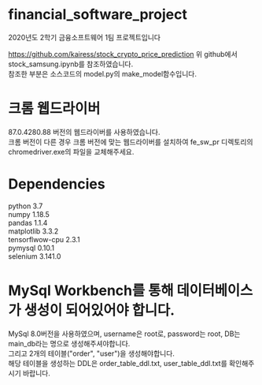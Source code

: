 # financial_software_project
2020년도 2학기 금융소프트웨어 1팀 프로젝트입니다

https://github.com/kairess/stock_crypto_price_prediction
위 github에서 stock_samsung.ipynb를 참조하였습니다.  
참조한 부분은 소스코드의 model.py의 make_model함수입니다.  

# 크롬 웹드라이버
 87.0.4280.88 버전의 웹드라이버를 사용하였습니다.  
 크롬 버전이 다른 경우 크롬 버전에 맞는 웹드라이버를 설치하여 fe_sw_pr 디렉토리의 chromedriver.exe의 파일을 교체해주세요.  
 
# Dependencies
python 3.7  
numpy 1.18.5  
pandas 1.1.4  
matplotlib 3.3.2  
tensorflwow-cpu 2.3.1  
pymysql 0.10.1  
selenium 3.141.0  

# MySql Workbench를 통해 데이터베이스가 생성이 되어있어야 합니다.
MySql 8.0버전을 사용하였으며, username은 root로, password는 root, DB는 main_db라는 명으로 생성해주셔야합니다.  
그리고 2개의 테이블("order", "user")을 생성해야합니다.  
해당 테이블을 생성하는 DDL은 order_table_ddl.txt, user_table_ddl.txt를 확인해주시기 바랍니다.  
